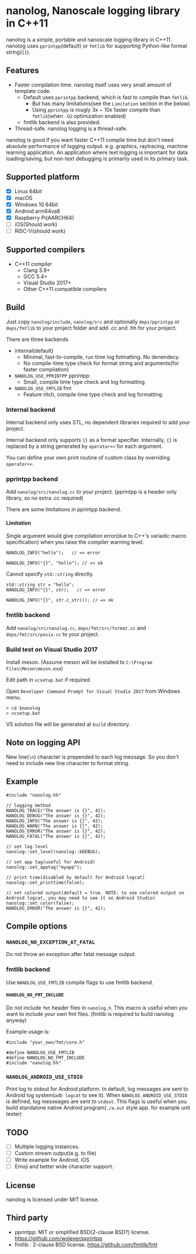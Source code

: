# nanolog, Nanoscale logging library in C++11

nanolog is a simple, portable and nanoscale logging library in C++11.
nanolog uses `pprintpp`(default) or `fmtlib` for supporting Python-like format string(`{}`).

## Features

* Faster compilation time. nanolog itself uses very small amount of template code.
  * Default uses `pprintpp` backend, which is fast to compile than `fmtlib`.
    * But has many limitations(see the `Limitation` section in the below)
    * Using `pprintpp` is rougly 3x ~ 10x faster compile than `fmtlib`(when `-O2` optimization enabled)
  * fmtlib backend is also provided.
* Thread-safe. nanolog logging is a thread-safe.

nanolog is good if you want faster C++11 compile time but don't need absolute performance of logging output.
e.g. graphics, raytracing, machine learning application. An application where text logging is important for data loading/saving, but non-text debugging is primarily used in its primary task.

## Supported platform

* [x] Linux 64bit
* [x] macOS
* [x] Windows 10 64bit
* [x] Android arm64va8
* [x] Raspberry Pi(AARCH64)
* [ ] iOS(Should work)
* [ ] RISC-V(should work)

## Supported compilers

* C++11 compiler
  * Clang 3.9+
  * GCC 5.4+
  * Visual Studio 2017+
  * Other C++11 compatible compilers

## Build

Just copy `nanolog/include`, `nanolog/src` and optionally `deps/pprintpp` or `deps/fmtlib` to your project folder and add .cc and .hh for your project.

There are three backends

* internal(default)
  * Minimal, fast-to-compile, run time log fotmatting. No denendecy.
  * No compile-time type check for format string and arguments(for faster compilation)
* `NANOLOG_USE_PPRINTPP` pprintpp:
  * Small, compile time type check and log formatting.
* `NANOLOG_USE_FMTLIB` fmt
  * Feature ritch, compile time type check and log formatting.

### Internal backend

Internal backend only uses STL, no dependent libraries required to add your project.

Internal backend only supports `{}` as a format specifier.
Internally, `{}` is replaced by a string generated by `operator<<` for each argument.

You can define your own print routine of custom class by overriding `operator<<`.

### pprintpp backend

Add `nanolog/src/nanolog.cc` to your project.
(pprintpp is a header only library, so no extra .cc required)

There are some limitations in pprintpp backend.

#### Limitation

Single argument would give compilation error(due to C++'s variadic macro specification) when you raise the compiler warning level.

```
NANOLOG_INFO("hello");   // => error

NANOLOG_INFO("{}", "hello"); // => ok
```

Cannot specify `std::string` directly.

```
std::string str = "hello";
NANOLOG_INFO("{}", str);   // => error

NANOLOG_INFO("{}", str.c_str()); // => ok
```

### fmtlib backend

Add `nanolog/src/nanolog.cc`, `deps/fmt/src/format.cc` and `deps/fmt/src/posix.cc` to your project.

### Build test on Visual Studio 2017

Install meson.
(Assume meson will be installed to `C:\Program Files\Meson\meson.exe`)

Edit path in `vcsetup.bat` if required.

Open `Developer Command Prompt for Visual Studio 2017` from Windows menu.

```
> cd $nanolog
> vcsetup.bat
```

VS solution file will be generated at `build` directory.

## Note on logging API

New line(`\n`) character is prepended to each log message.
So you don't need to include new line character to format string.

## Example

```
#include "nanolog.hh"

// logging method
NANOLOG_TRACE("The answer is {}", 42);
NANOLOG_DEBUG("The answer is {}", 42);
NANOLOG_INFO("The answer is {}", 42);
NANOLOG_WARN("The answer is {}", 42);
NANOLOG_ERROR("The answer is {}", 42);
NANOLOG_FATAL("The answer is {}", 42);

// set log level
nanolog::set_level(nanolog::kDEBUG);

// set app tag(useful for Android)
nanolog::set_apptag("myapp");

// print time(disabled by default for Android logcat)
nanolog::set_printtime(false);

// set colored output(default = true. NOTE: to see colored output on Android logcat, you may need to see it on Android Studio)
nanolog::set_color(false);
NANOLOG_ERROR("The answer is {}", 42);
```

## Compile options

### `NANOLOG_NO_EXCEPTION_AT_FATAL`

Do not throw an exception after fatal message output.

### fmtlib backend

Use `NANOLOG_USE_FMTLIB` compile flags to use fmtlib backend.

#### `NANOLOG_NO_FMT_INCLUDE`

Do not include `fmt` header files in `nanolog.h`.
This macro is useful when you want to include your own fmt files.
(fmtlib is required to build nanolog anyway)

Example usage is:

```
#include "your_own/fmt/core.h"

#define NANOLOG_USE_FMTLIB
#define NANOLOG_NO_FMT_INCLUDE
#include "nanolog.hh"
```


### `NANOLOG_ANDROID_USE_STDIO`

Print log to stdout for Android platform.
In default, log messages are sent to Android log system(`adb logcat` to see it).
When `NANOLOG_ANDROID_USE_STDIO` is defined, log messeages are sent to `stdout`.
This flags is useful when you build standalone native Android program(`./a.out` style app. for example unit tester)

## TODO

* [ ] Multiple logging instances.
* [ ] Custom stream output(e.g. to file)
* [ ] Write example for Android, iOS
* [ ] Emoji and better wide character support.

## License

nanolog is licensed under MIT license.

## Third party

* pprintpp: MIT or simplified BSD(2-clause BSD?) license. https://github.com/wolever/pprintpp
* fmtlib : 2-clause BSD license. https://github.com/fmtlib/fmt
